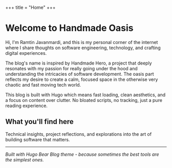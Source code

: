 +++
title = "Home"
+++

# Welcome to Handmade Oasis

Hi, I'm Ramtin Javanmardi, and this is my personal corner of the internet where I share thoughts on software engineering, technology, and crafting digital experiences.

The blog's name is inspired by Handmade Hero, a project that deeply
resonates with my passion for really going under the hood and understanding the
intricacies of software development. The oasis part reflects my desire to create
a calm, focused space in the otherwise very chaotic and fast moving tech world.

This blog is built with Hugo which means fast loading, clean aesthetics, and a focus on content over clutter. No bloated scripts, no tracking, just a pure reading experience.

## What you'll find here

Technical insights, project reflections, and explorations into the art of building software that matters.

---

*Built with Hugo Bear Blog theme - because sometimes the best tools are the simplest ones.*
